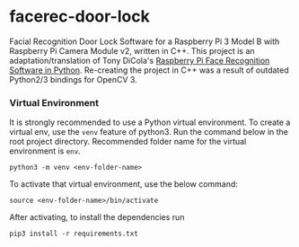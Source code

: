 # facerec-door-lock
Facial Recognition Door Lock Software for a Raspberry Pi 3 Model B with Raspberry Pi Camera Module v2, written in C++. This project is an adaptation/translation of Tony DiCola's [Raspberry Pi Face Recognition Software in Python](https://learn.adafruit.com/raspberry-pi-face-recognition-treasure-box?view=all). Re-creating the project in C++ was a result of outdated Python2/3 bindings for OpenCV 3.

### Virtual Environment
It is strongly recommended to use a Python virtual environment. To create a virtual env, use the `venv` feature of python3.
Run the command below in the root project directory. Recommended folder name for the virtual environment is `env`.
```
python3 -m venv <env-folder-name>
```

To activate that virtual environment, use the below command:
```
source <env-folder-name>/bin/activate
```

After activating, to install the dependencies run
```
pip3 install -r requirements.txt
```
